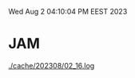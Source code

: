 Wed Aug  2 04:10:04 PM EEST 2023
# JAM
<a href='./cache/202308/02_16.log'>./cache/202308/02_16.log</a>
